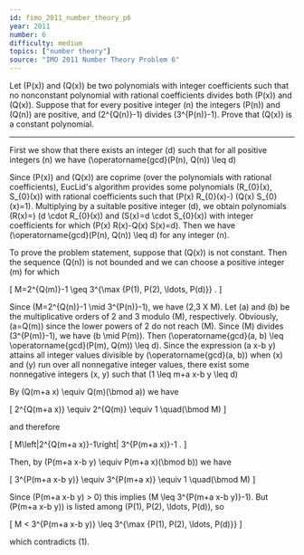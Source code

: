 ```yaml
---
id: fimo_2011_number_theory_p6
year: 2011
number: 6
difficulty: medium
topics: ["number theory"]
source: "IMO 2011 Number Theory Problem 6"
---
```


Let \(P(x)\) and \(Q(x)\) be two polynomials with integer coefficients such that no nonconstant polynomial with rational coefficients divides both \(P(x)\) and \(Q(x)\). Suppose that for every positive integer \(n\) the integers \(P(n)\) and \(Q(n)\) are positive, and \(2^{Q(n)}-1\) divides \(3^{P(n)}-1\). Prove that \(Q(x)\) is a constant polynomial.

---
First we show that there exists an integer \(d\) such that for all positive integers \(n\) we have \(\operatorname{gcd}(P(n), Q(n)) \leq d\)

Since \(P(x)\) and \(Q(x)\) are coprime (over the polynomials with rational coefficients), EucLid's algorithm provides some polynomials \(R_{0}(x), S_{0}(x)\) with rational coefficients such that \(P(x) R_{0}(x)-\) \(Q(x) S_{0}(x)=1\). Multiplying by a suitable positive integer \(d\), we obtain polynomials \(R(x)=\) \(d \cdot R_{0}(x)\) and \(S(x)=d \cdot S_{0}(x)\) with integer coefficients for which \(P(x) R(x)-Q(x) S(x)=d\). Then we have \(\operatorname{gcd}(P(n), Q(n)) \leq d\) for any integer \(n\).

To prove the problem statement, suppose that \(Q(x)\) is not constant. Then the sequence \(Q(n)\) is not bounded and we can choose a positive integer \(m\) for which

\[
M=2^{Q(m)}-1 \geq 3^{\max \{P(1), P(2), \ldots, P(d)\}} .
\]

Since \(M=2^{Q(n)}-1 \mid 3^{P(n)}-1\), we have \(2,3 X M\). Let \(a\) and \(b\) be the multiplicative orders of 2 and 3 modulo \(M\), respectively. Obviously, \(a=Q(m)\) since the lower powers of 2 do not reach \(M\). Since \(M\) divides \(3^{P(m)}-1\), we have \(b \mid P(m)\). Then \(\operatorname{gcd}(a, b) \leq \operatorname{gcd}(P(m), Q(m)) \leq d\). Since the expression \(a x-b y\) attains all integer values divisible by \(\operatorname{gcd}(a, b)\) when \(x\) and \(y\) run over all nonnegative integer values, there exist some nonnegative integers \(x, y\) such that \(1 \leq m+a x-b y \leq d\)

By \(Q(m+a x) \equiv Q(m)(\bmod a)\) we have

\[
2^{Q(m+a x)} \equiv 2^{Q(m)} \equiv 1 \quad(\bmod M)
\]

and therefore

\[
M\left|2^{Q(m+a x)}-1\right| 3^{P(m+a x)}-1 .
\]

Then, by \(P(m+a x-b y) \equiv P(m+a x)(\bmod b)\) we have

\[
3^{P(m+a x-b y)} \equiv 3^{P(m+a x)} \equiv 1 \quad(\bmod M)
\]

Since \(P(m+a x-b y) > 0\) this implies \(M \leq 3^{P(m+a x-b y)}-1\). But \(P(m+a x-b y)\) is listed among \(P(1), P(2), \ldots, P(d)\), so

\[
M < 3^{P(m+a x-b y)} \leq 3^{\max \{P(1), P(2), \ldots, P(d)\}}
\]

which contradicts (1).
